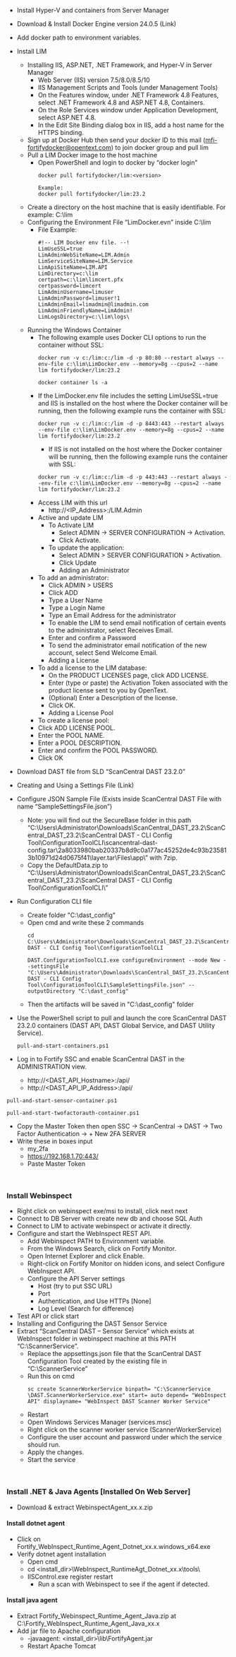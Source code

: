 


+ Install Hyper-V and containers from Server Manager
+ Download & Install Docker Engine version 24.0.5 (Link)
+ Add docker path to environment variables.
+ Install LIM
  + Installing IIS, ASP.NET, .NET Framework, and Hyper-V in Server Manager
    + Web Server (IIS) version 7.5/8.0/8.5/10
    + IIS Management Scripts and Tools (under Management Tools)
    + On the Features window, under .NET Framework 4.8 Features, select .NET Framework 4.8 and ASP.NET 4.8, Containers.
    + On the Role Services window under Application Development, select ASP.NET 4.8.
    + In the Edit Site Binding dialog box in IIS, add a host name for the HTTPS binding.
  + Sign up at Docker Hub then send your docker ID to this mail (mfi-fortifydocker@opentext.com) to join docker group and pull lim
  + Pull a LIM Docker image to the host machine
    + Open PowerShell and login to docker by “docker login”
      ```
      docker pull fortifydocker/lim:<version>

      Example:
      docker pull fortifydocker/lim:23.2
      ```
  + Create a directory on the host machine that is easily identifiable. For example: C:\lim
  + Configuring the Environment File “LimDocker.evn” inside C:\lim
    + File Example:
      ```
      #!-- LIM Docker env file. --!
      LimUseSSL=true
      LimAdminWebSiteName=LIM.Admin
      LimServiceSiteName=LIM.Service
      LimApiSiteName=LIM.API
      LimDirectory=c:\lim
      certpath=c:\lim\limcert.pfx
      certpassword=limcert
      LimAdminUsername=limuser
      LimAdminPassword=limuser!1
      LimAdminEmail=limadmin@limadmin.com
      LimAdminFriendlyName=LimAdmin!
      LimLogsDirectory=c:\lim\logs\
      ```
  + Running the Windows Container
    + The following example uses Docker CLI options to run the container without SSL:
        ```
        docker run -v c:/lim:c:/lim -d -p 80:80 --restart always --env-file c:\lim\LimDocker.env --memory=8g --cpus=2 --name lim fortifydocker/lim:23.2
        ```
        ```
        docker container ls -a
        ```
    + If the LimDocker.env file includes the setting LimUseSSL=true and IIS is installed on the host where the Docker container will be running, then the following example runs the container with SSL:
      ```
      docker run -v c:/lim:c:/lim -d -p 8443:443 --restart always --env-file c:\lim\LimDocker.env --memory=8g --cpus=2 --name lim fortifydocker/lim:23.2
      ```
      + If IIS is not installed on the host where the Docker container will be running, then the following example runs the container with SSL:
      ```
      docker run -v c:/lim:c:/lim -d -p 443:443 --restart always --env-file c:\lim\LimDocker.env --memory=8g --cpus=2 --name lim fortifydocker/lim:23.2
      ```
    + Access LIM with this url
      + http://<IP_Address>:<Port>/LIM.Admin
    + Active and update LIM
      + To Activate LIM
        + Select ADMIN -> SERVER CONFIGURATION -> Activation.
        + Click Activate.
      + To update the application:
        +	Select ADMIN > SERVER CONFIGURATION > Activation.
        +	Click Update
        +	Adding an Administrator
    + To add an administrator:
      +	Click ADMIN > USERS
      +	Click ADD
      +	Type a User Name
      +	Type a Login Name
      +	Type an Email Address for the administrator
      +	To enable the LIM to send email notification of certain events to the administrator, select Receives Email.
      +	Enter and confirm a Password
      +	To send the administrator email notification of the new account, select Send Welcome Email.
      +	Adding a License
    + To add a license to the LIM database:
      +	On the PRODUCT LICENSES page, click ADD LICENSE.
      +	Enter (type or paste) the Activation Token associated with the product license sent to you by OpenText.
      +	(Optional) Enter a Description of the license.
      +	Click OK.
      +	Adding a License Pool
    +	To create a license pool:
      +	Click ADD LICENSE POOL.
      +	Enter the POOL NAME.
      +	Enter a POOL DESCRIPTION.
      +	Enter and confirm the POOL PASSWORD.
      +	Click OK


+ Download DAST file from SLD “ScanCentral DAST 23.2.0”
+ Creating and Using a Settings File (Link)
+ Configure JSON Sample File (Exists inside ScanCentral DAST File with name “SampleSettingsFile.json”)
  + Note: you will find out the SecureBase folder in this path “C:\Users\Administrator\Downloads\ScanCentral_DAST_23.2\ScanCentral_DAST_23.2\ScanCentral DAST - CLI Config Tool\ConfigurationToolCLI\scancentral-dast-config.tar\2a8033980bab20337b8d9c0a177ac45252de4c93b235813b10971d24d0675f41\layer.tar\Files\app\” with 7zip.
  + Copy the DefaultData.zip to “C:\Users\Administrator\Downloads\ScanCentral_DAST_23.2\ScanCentral_DAST_23.2\ScanCentral DAST - CLI Config Tool\ConfigurationToolCLI\”
+ Run Configuration CLI file
  +	Create folder "C:\dast_config"
  +	Open cmd and write these 2 commands
    ```
    cd C:\Users\Administrator\Downloads\ScanCentral_DAST_23.2\ScanCentral_DAST_23.2\ScanCentral DAST - CLI Config Tool\ConfigurationToolCLI
    ```
    ```
    DAST.ConfigurationToolCLI.exe configureEnvironment --mode New --settingsFile "C:\Users\Administrator\Downloads\ScanCentral_DAST_23.2\ScanCentral_DAST_23.2\ScanCentral DAST - CLI Config Tool\ConfigurationToolCLI\SampleSettingsFile.json" --outputDirectory "C:\dast_config"
    ```
  +	Then the artifacts will be saved in "C:\dast_config" folder
+ Use the PowerShell script to pull and launch the core ScanCentral DAST 23.2.0 containers (DAST API, DAST Global Service, and DAST Utility Service).
  ```
  pull-and-start-containers.ps1
  ```
+ Log in to Fortify SSC and enable ScanCentral DAST in the ADMINISTRATION view.
  + http://<DAST_API_Hostname>:<Port>/api/
  + http://<DAST_API_IP_Address>:<Port>/api/

```
pull-and-start-sensor-container.ps1
```
```
pull-and-start-twofactorauth-container.ps1
```
  + Copy the Master Token then open SSC -> ScanCentral -> DAST -> Two Factor Authentication -> + New 2FA SERVER
  + Write these in boxes input
    + my_2fa
    + https://192.168.1.70:443/
    + Paste Master Token

<br/>

### Install Webinspect
+ Right click on webinspect exe/msi to install, click next next
+ Connect to DB Server with create new db and choose SQL Auth
+ Connect to LIM to activate webinspect or activate it directly.
+ Configure and start the WebInspect REST API.
  +	Add Webinspect PATH to Environment variable.
  +	From the Windows Search, click on Fortify Monitor.
  +	Open Internet Explorer and click Enable.
  +	Right-click on Fortify Monitor on hidden icons, and select Configure WebInspect API. 
  +	Configure the API Server settings
    +	Host (try to put SSC URL)
    +	Port
    +	Authentication, and Use HTTPs [None]
    +	Log Level (Search for difference)
+ Test API or click start
+ Installing and Configuring the DAST Sensor Service
+ Extract “ScanCentral DAST – Sensor Service” which exists at WebInspect folder in webinspect machine at this PATH “C:\ScannerService”.
  + Replace the appsettings.json file that the ScanCentral DAST Configuration Tool created by the existing file in “C:\ScannerService”
  + Run this on cmd
    ```
    sc create ScannerWorkerService binpath= "C:\ScannerService \DAST.ScannerWorkerService.exe" start= auto depend= "WebInspect API" displayname= "WebInspect DAST Scanner Worker Service"
    ```
  + Restart
  + Open Windows Services Manager (services.msc)
  + Right click on the scanner worker service (ScannerWorkerService)
  + Configure the user account and password under which the service should run.
  + Apply the changes.
  + Start the service

<br/>

### Install .NET & Java Agents [Installed On Web Server]
+ Download & extract WebinspectAgent_xx.x.zip


#### Install dotnet agent
+ Click on Fortify_WebInspect_Runtime_Agent_Dotnet_xx.x.windows_x64.exe
+ Verify dotnet agent installation
  + Open cmd
  + cd <install_dir>\WebInspect_RuntimeAgt_Dotnet_xx.x\tools\
  + IISControl.exe register restart
    + Run a scan with Webinspect to see if the agent if detected.


#### Install java agent
+ Extract Fortify_Webinspect_Runtime_Agent_Java.zip at C:\Fortify_WebInspect_Runtime_Agent_Java_xx.x
+ Add jar file to Apache configuration
  + -javaagent: <install_dir>\lib\FortifyAgent.jar
  + Restart Apache Tomcat




